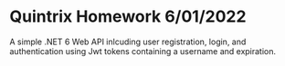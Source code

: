 # Quintrix Homework 6/01/2022
A simple .NET 6 Web API inlcuding user registration, login, and authentication using Jwt tokens containing a username and expiration.